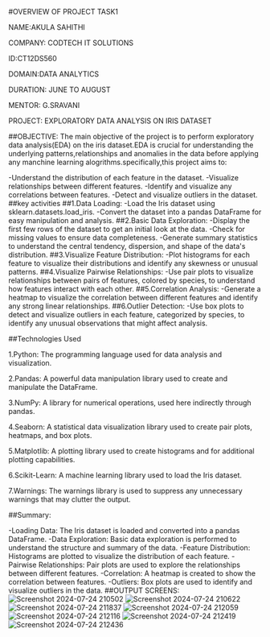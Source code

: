 #OVERVIEW OF PROJECT TASK1

NAME:AKULA SAHITHI

COMPANY: CODTECH IT SOLUTIONS

ID:CT12DS560

DOMAIN:DATA ANALYTICS

DURATION: JUNE TO AUGUST

MENTOR: G.SRAVANI

PROJECT: EXPLORATORY DATA ANALYSIS ON IRIS DATASET

##OBJECTIVE:
The main objective of the project is to perform exploratory data analysis(EDA) on the iris dataset.EDA is crucial for understanding the underlying patterns,relationships and anomalies in the data before applying any manchine learning
alogrithms.specifically,this project aims to:

-Understand the distribution of each feature in the dataset.
-Visualize relationships between different features.
-Identify and visualize any correlations between features.
-Detect and visualize outliers in the dataset.
##key activities
##1.Data Loading:
-Load the Iris dataset using sklearn.datasets.load_iris.
-Convert the dataset into a pandas DataFrame for easy manipulation and analysis.
##2.Basic Data Exploration:
-Display the first few rows of the dataset to get an initial look at the data.
-Check for missing values to ensure data completeness.
-Generate summary statistics to understand the central tendency, dispersion, and shape of the data's distribution.
##3.Visualize Feature Distribution:
-Plot histograms for each feature to visualize their distributions and identify any skewness or unusual patterns.
##4.Visualize Pairwise Relationships:
-Use pair plots to visualize relationships between pairs of features, colored by species, to understand how features interact with each other.
##5.Correlation Analysis:
-Generate a heatmap to visualize the correlation between different features and identify any strong linear relationships.
##6.Outlier Detection:
-Use box plots to detect and visualize outliers in each feature, categorized by species, to identify any unusual observations that might affect analysis.

##Technologies Used

1.Python: The programming language used for data analysis and visualization.

2.Pandas: A powerful data manipulation library used to create and manipulate the DataFrame.

3.NumPy: A library for numerical operations, used here indirectly through pandas.

4.Seaborn: A statistical data visualization library used to create pair plots, heatmaps, and box plots.

5.Matplotlib: A plotting library used to create histograms and for additional plotting capabilities.

6.Scikit-Learn: A machine learning library used to load the Iris dataset.

7.Warnings: The warnings library is used to suppress any unnecessary warnings that may clutter the output.

##Summary:

-Loading Data: The Iris dataset is loaded and converted into a pandas DataFrame.
-Data Exploration: Basic data exploration is performed to understand the structure and summary of the data.
-Feature Distribution: Histograms are plotted to visualize the distribution of each feature.
-Pairwise Relationships: Pair plots are used to explore the relationships between different features.
-Correlation: A heatmap is created to show the correlation between features.
-Outliers: Box plots are used to identify and visualize outliers in the data.
##OUTPUT SCREENS:
![Screenshot 2024-07-24 210502](https://github.com/user-attachments/assets/9a677561-f4c7-4dda-b622-edffffbba86b)
![Screenshot 2024-07-24 210622](https://github.com/user-attachments/assets/c834e130-50c2-4e81-90a2-8c9ab256c022)
![Screenshot 2024-07-24 211837](https://github.com/user-attachments/assets/32120142-4536-48a3-9bf6-0fe901105024)
![Screenshot 2024-07-24 212059](https://github.com/user-attachments/assets/51904e32-22ae-49e8-ab15-b12ca093d002)
![Screenshot 2024-07-24 212116](https://github.com/user-attachments/assets/64cffc52-9ecc-49b0-9a53-23c4abba4203)
![Screenshot 2024-07-24 212419](https://github.com/user-attachments/assets/902aef48-2508-420b-9dc3-72ff0e7af396)
![Screenshot 2024-07-24 212436](https://github.com/user-attachments/assets/a96935ea-0526-455e-ae36-b4da4ca46617)










  
 
